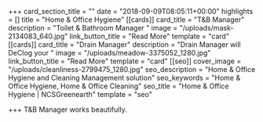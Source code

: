 +++
card_section_title = ""
date = "2018-09-09T08:05:11+00:00"
highlights = []
title = "Home & Office Hygiene"
[[cards]]
card_title = "T&B Manager"
description = "Toilet & Bathroom Manager "
image = "/uploads/mask-2134083_640.jpg"
link_button_title = "Read More"
template = "card"
[[cards]]
card_title = "Drain Manager"
description = "Drain Manager will DeClog your "
image = "/uploads/meadow-3375052_1280.jpg"
link_button_title = "Read More"
template = "card"
[[seo]]
cover_image = "/uploads/cleanliness-2799475_1280.jpg"
seo_description = "Home & Office Hygiene and Cleaning Management solution"
seo_keywords = "Home & Office Hygiene, Home & Office Cleaning"
seo_title = "Home & Office Hygiene | NCSGreenearth"
template = "seo"

+++
T&B Manager works beautifully.